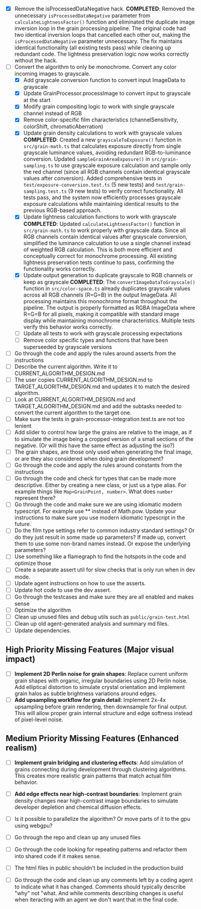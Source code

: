 - [x] Remove the isProcessedDataNegative hack.
  **COMPLETED**: Removed the unnecessary `isProcessedDataNegative` parameter from `calculateLightnessFactor()` function and eliminated the duplicate image inversion loop in the grain processing pipeline. The original code had two identical inversion loops that cancelled each other out, making the `isProcessedDataNegative` parameter unnecessary. The fix maintains identical functionality (all existing tests pass) while cleaning up redundant code. The lightness preservation logic now works correctly without the hack.
- [ ] Convert the algorithm to only be monochrome. Convert any color incoming images to grayscale.
  - [x] Add grayscale conversion function to convert input ImageData to grayscale
  - [x] Update GrainProcessor.processImage to convert input to grayscale at the start
  - [x] Modify grain compositing logic to work with single grayscale channel instead of RGB
  - [x] Remove color-specific film characteristics (channelSensitivity, colorShift, chromaticAberration)
  - [x] Update grain density calculations to work with grayscale values
    **COMPLETED**: Created a new `grayscaleToExposure()` function in `src/grain-math.ts` that calculates exposure directly from single grayscale luminance values, avoiding redundant RGB-to-luminance conversion. Updated `sampleGrainAreaExposure()` in `src/grain-sampling.ts` to use grayscale exposure calculation and sample only the red channel (since all RGB channels contain identical grayscale values after conversion). Added comprehensive tests in `test/exposure-conversion.test.ts` (5 new tests) and `test/grain-sampling.test.ts` (9 new tests) to verify correct functionality. All tests pass, and the system now efficiently processes grayscale exposure calculations while maintaining identical results to the previous RGB-based approach.
  - [x] Update lightness calculation functions to work with grayscale
    **COMPLETED**: Updated `calculateLightnessFactor()` function in `src/grain-math.ts` to work properly with grayscale data. Since all RGB channels contain identical values after grayscale conversion, simplified the luminance calculation to use a single channel instead of weighted RGB calculation. This is both more efficient and conceptually correct for monochrome processing. All existing lightness preservation tests continue to pass, confirming the functionality works correctly.
  - [x] Update output generation to duplicate grayscale to RGB channels or keep as grayscale
    **COMPLETED**: The `convertImageDataToGrayscale()` function in `src/color-space.ts` already duplicates grayscale values across all RGB channels (R=G=B) in the output ImageData. All processing maintains this monochrome format throughout the pipeline. The output is properly formatted as RGBA ImageData where R=G=B for all pixels, making it compatible with standard image display while maintaining monochrome characteristics. Multiple tests verify this behavior works correctly.
  - [ ] Update all tests to work with grayscale processing expectations
  - [ ] Remove color specific types and functions that have been superseeded by grayscale versions
- [ ] Go through the code and apply the rules around asserts from the instructions
- [ ] Describe the current algorithm. Write it to CURRENT_ALGORITHM_DESIGN.md
- [ ] The user copies CURRENT_ALGORITHM_DESIGN.md to TARGET_ALGORITHM_DESIGN.md and updates it to match the desired algorithm.
- [ ] Look at CURRENT_ALGORITHM_DESIGN.md and TARGET_ALGORITHM_DESIGN.md and add the subtasks needed to convert the current algorithm to the target one.
- [ ] Make sure the tests in grain-processor-integration.test.ts are not too lenient
- [ ] Add slider to control how large the grains are relative to the image, as if to simulate the image being a cropped version of a small sections of the negative. (Or will this have the same effect as adjusting the iso?)
- [ ] The grain shapes, are those only used when generating the final image, or are they also considered when doing grain development?
- [ ] Go through the code and apply the rules around constants from the instructions
- [ ] Go through the code and check for types that can be made more descriptive. Either by creating a new class, or just us a type alias. For example things like `Map<GrainPoint, number>`. What does `number` represent there?
- [ ] Go through the code and make sure we are using idiomatic modern typescript. For example use ** instead of Math.pow. Update your instructions to make sure you use modern idiomatic typescript in the future.
- [ ] Do the film type settings refer to common industry standard settings? Or do they just result in some made up parameters? If made up, convert them to use some non-brand names instead. Or expose the underlying parameters?
- [ ] Use something like a flamegraph to find the hotspots in the code and optimize those
- [ ] Create a separate assert util for slow checks that is only run when in dev mode.
- [ ] Update agent instructions on how to use the asserts.
- [ ] Update hot code to use the dev assert.
- [ ] Go through the testcases and make sure they are all enabled and makes sense
- [ ] Optimize the algorithm
- [ ] Clean up unused files and debug utils such as `public/grain-test.html`
- [ ] Clean up old agent-generated analysis and summary md files.
- [ ] Update dependencies.

## High Priority Missing Features (Major visual impact)

- [ ] **Implement 2D Perlin noise for grain shapes**: Replace current uniform grain shapes with organic, irregular boundaries using 2D Perlin noise. Add elliptical distortion to simulate crystal orientation and implement grain halos as subtle brightness variations around edges.
- [ ] **Add upsampling workflow for grain detail**: Implement 2x-4x upsampling before grain rendering, then downsample for final output. This will allow proper grain internal structure and edge softness instead of pixel-level noise.

## Medium Priority Missing Features (Enhanced realism)

- [ ] **Implement grain bridging and clustering effects**: Add simulation of grains connecting during development through clustering algorithms. This creates more realistic grain patterns that match actual film behavior.
- [ ] **Add edge effects near high-contrast boundaries**: Implement grain density changes near high-contrast image boundaries to simulate developer depletion and chemical diffusion effects.


- [ ] Is it possible to parallelize the algorithm? Or move parts of it to the gpu using webgpu?
- [ ] Go through the repo and clean up any unused files
- [ ] Go through the code looking for repeating patterns and refactor them into shared code if it makes sense.
- [ ] The html files in public shouldn't be included in the production build
- [ ] Go through the code and clean up any comments left by a coding agent to indicate what it has changed. Comments should typically describe "why" not "what. And while comments describing changes is useful when iteracting with an agent we don't want that in the final code.
